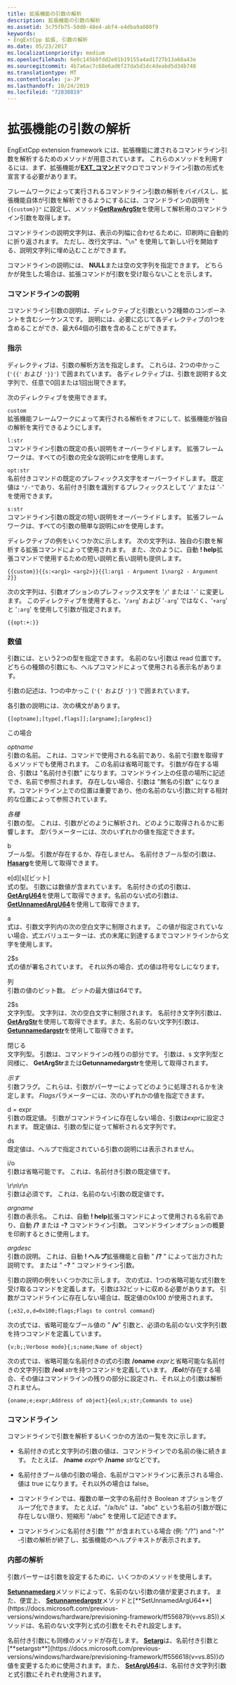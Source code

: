 ```yaml
---
title: 拡張機能の引数の解析
description: 拡張機能の引数の解析
ms.assetid: 3c75fb75-50d0-48e4-abf4-e4dba9a080f9
keywords:
- EngExtCpp 拡張, 引数の解析
ms.date: 05/23/2017
ms.localizationpriority: medium
ms.openlocfilehash: 6e0c145b8fdd2e01b19155a4ad1727b13a68a43e
ms.sourcegitcommit: 4b7a6ac7c68e6ad6f27da5d1dc4deabd5d34b748
ms.translationtype: MT
ms.contentlocale: ja-JP
ms.lasthandoff: 10/24/2019
ms.locfileid: "72838819"
---
```

# <a name="parsing-extension-arguments"></a>拡張機能の引数の解析


EngExtCpp extension framework には、拡張機能に渡されるコマンドライン引数を解析するためのメソッドが用意されています。 これらのメソッドを利用するには、まず、拡張機能が[**EXT\_コマンド**](https://docs.microsoft.com/windows-hardware/drivers/ddi/engextcpp/nf-engextcpp-ext_command)マクロでコマンドライン引数の形式を宣言する必要があります。

フレームワークによって実行されるコマンドライン引数の解析をバイパスし、拡張機能自体が引数を解析できるようにするには、コマンドラインの説明を `"{{custom}}"` に設定し、メソッド[**GetRawArgStr**](https://docs.microsoft.com/previous-versions/windows/hardware/previsioning-framework/ff548226(v=vs.85))を使用して解析用のコマンドライン引数を取得します。

コマンドラインの説明文字列は、表示の列幅に合わせるために、印刷時に自動的に折り返されます。 ただし、改行文字は、"`\n`" を使用して新しい行を開始する、説明文字列に埋め込むことができます。

コマンドラインの説明には、 **NULL**または空の文字列を指定できます。 どちらかが発生した場合は、拡張コマンドが引数を受け取らないことを示します。

### <a name="span-idcommand_line_descriptionspanspan-idcommand_line_descriptionspancommand-line-description"></a><span id="command_line_description"></span><span id="COMMAND_LINE_DESCRIPTION"></span>コマンドラインの説明

コマンドライン引数の説明は、ディレクティブと引数という2種類のコンポーネントを含むシーケンスです。 説明には、必要に応じて各ディレクティブの1つを含めることができ、最大64個の引数を含めることができます。

### <a name="span-iddirectivesspanspan-iddirectivesspandirectives"></a><span id="directives"></span><span id="DIRECTIVES"></span>指示

ディレクティブは、引数の解析方法を指定します。 これらは、2つの中かっこ (`'{{'` および `'}}'`) で囲まれています。 各ディレクティブは、引数を説明する文字列で、任意で0回または1回出現できます。

次のディレクティブを使用できます。

<span id="custom"></span><span id="CUSTOM"></span>`custom`  
拡張機能フレームワークによって実行される解析をオフにして、拡張機能が独自の解析を実行できるようにします。

<span id="l_str"></span><span id="L_STR"></span>`l:str`  
コマンドライン引数の既定の長い説明をオーバーライドします。 拡張フレームワークは、すべての引数の完全な説明に*str*を使用します。

<span id="opt_str"></span><span id="OPT_STR"></span>`opt:str`  
名前付きコマンドの既定のプレフィックス文字をオーバーライドします。 既定値は `"/-"`であり、名前付き引数を識別するプレフィックスとして '`/`' または '`-`' を使用できます。

<span id="s_str"></span><span id="S_STR"></span>`s:str`  
コマンドライン引数の既定の短い説明をオーバーライドします。 拡張フレームワークは、すべての引数の簡単な説明に*str*を使用します。

ディレクティブの例をいくつか次に示します。 次の文字列は、独自の引数を解析する拡張コマンドによって使用されます。 また、次のように、自動 **! help**拡張コマンドで使用するための短い説明と長い説明も提供します。

```dbgcmd
{{custom}}{{s:<arg1> <arg2>}}{{l:arg1 - Argument 1\narg2 - Argument 2}}
```

次の文字列は、引数オプションのプレフィックス文字を '`/`' または '`-`' に変更します。 このディレクティブを使用すると、'`/arg`' および '`-arg`' ではなく、'`+arg`' と '`:arg`' を使用して引数が指定されます。

```dbgcmd
{{opt:+:}}
```

### <a name="span-idargumentsspanspan-idargumentsspanarguments"></a><span id="arguments"></span><span id="ARGUMENTS"></span>数値

引数には、という2つの型を指定できます。 名前のない引数は read 位置です。 どちらの種類の引数にも、ヘルプコマンドによって使用される表示名があります。

引数の記述は、1つの中かっこ (`'{'` および `'}'`) で囲まれています。

各引数の説明には、次の構文があります。

```dbgcmd
{[optname];[type[,flags]];[argname];[argdesc]}
```

この場合

<span id="optname"></span><span id="OPTNAME"></span>*optname*  
引数の名前。 これは、コマンドで使用される名前であり、名前で引数を取得するメソッドでも使用されます。 この名前は省略可能です。 引数が存在する場合、引数は "名前付き引数" になります。コマンドライン上の任意の場所に記述でき、名前で参照されます。 存在しない場合、引数は "無名の引数" になります。コマンドライン上での位置は重要であり、他の名前のない引数に対する相対的な位置によって参照されています。

<span id="type"></span><span id="TYPE"></span>*各種*  
引数の型。 これは、引数がどのように解析され、どのように取得されるかに影響します。 *型*パラメーターには、次のいずれかの値を指定できます。

<span id="b"></span><span id="B"></span>b  
ブール型。 引数が存在するか、存在しません。 名前付きブール型の引数は、 [**Hasarg**](https://docs.microsoft.com/previous-versions/windows/hardware/previsioning-framework/ff549721(v=vs.85))を使用して取得できます。

<span id="e_d__s__bits_"></span><span id="E_D__S__BITS_"></span>e\[d\]\[s\]\[ビット\]  
式の型。 引数には数値が含まれています。 名前付きの式の引数は、 [**GetArgU64**](https://docs.microsoft.com/previous-versions/windows/hardware/previsioning-framework/ff545596(v=vs.85))を使用して取得できます。名前のない式の引数は、 [**GetUnnamedArgU64**](https://docs.microsoft.com/previous-versions/windows/hardware/previsioning-framework/ff549465(v=vs.85))を使用して取得できます。

<span id="d"></span><span id="D"></span>a  
式は、引数文字列内の次の空白文字に制限されます。 この値が指定されていない場合、式エバリュエーターは、式の末尾に到達するまでコマンドラインから文字を使用します。

<span id="s"></span><span id="S"></span>2$s  
式の値が署名されています。 それ以外の場合、式の値は符号なしになります。

<span id="bits"></span><span id="BITS"></span>列  
引数の値のビット数。 *ビット*の最大値は64です。

<span id="s"></span><span id="S"></span>2$s  
文字列型。 文字列は、次の空白文字に制限されます。 名前付き文字列引数は、 [**GetArgStr**](https://docs.microsoft.com/previous-versions/windows/hardware/previsioning-framework/ff545586(v=vs.85))を使用して取得できます。また、名前のない文字列引数は、 [**Getunnamedargstr**](https://docs.microsoft.com/previous-versions/windows/hardware/previsioning-framework/ff549464(v=vs.85))を使用して取得できます。

<span id="x"></span><span id="X"></span>閉じる  
文字列型。 引数は、コマンドラインの残りの部分です。 引数は、s 文字列型と同様に、 **GetArgStr**または**Getunnamedargstr**を使用して取得されます。

<span id="flags"></span><span id="FLAGS"></span>*示す*  
引数フラグ。 これらは、引数がパーサーによってどのように処理されるかを決定します。 *Flags*パラメーターには、次のいずれかの値を指定できます。

<span id="d_expr"></span><span id="D_EXPR"></span>d = expr  
引数の既定値。 引数がコマンドラインに存在しない場合、引数は*expr*に設定されます。 既定値は、引数の型に従って解析される文字列です。

<span id="ds"></span><span id="DS"></span>ds  
既定値は、ヘルプで指定されている引数の説明には表示されません。

<span id="o"></span><span id="O"></span>i/o  
引数は省略可能です。 これは、名前付き引数の既定値です。

<span id="r"></span><span id="R"></span>\r\n\r\n  
引数は必須です。 これは、名前のない引数の既定値です。

<span id="argname"></span><span id="ARGNAME"></span>*argname*  
引数の表示名。 これは、自動 **! help**拡張コマンドによって使用される名前であり、自動 **/?** または **-?** コマンドライン引数。 コマンドラインオプションの概要を印刷するときに使用します。

<span id="argdesc"></span><span id="ARGDESC"></span>*argdesc*  
引数の説明。 これは、自動 **! ヘルプ**拡張機能と自動 " **/?** " によって出力された説明です。 または " **-?** " コマンドライン引数。

引数の説明の例をいくつか次に示します。 次の式は、1つの省略可能な式引数を受け取るコマンドを定義します。 引数は32ビットに収める必要があります。 引数がコマンドラインに存在しない場合は、既定値の0x100 が使用されます。

```dbgcmd
{;e32,o,d=0x100;flags;Flags to control command}
```

次の式では、省略可能なブール値の " **/v**" 引数と、必須の名前のない文字列引数を持つコマンドを定義しています。

```dbgcmd
{v;b;;Verbose mode}{;s;name;Name of object}
```

次の式では、省略可能な名前付きの式の引数 **/oname** *expr*と省略可能な名前付きの文字列引数 **/eol** *str*を持つコマンドを定義しています。 **/Eol**が存在する場合、その値はコマンドラインの残りの部分に設定され、それ以上の引数は解析されません。

```dbgcmd
{oname;e;expr;Address of object}{eol;x;str;Commands to use}
```

### <a name="span-idcommand_linespanspan-idcommand_linespancommand-line"></a><span id="command_line"></span><span id="COMMAND_LINE"></span>コマンドライン

コマンドラインで引数を解析するいくつかの方法の一覧を次に示します。

-   名前付きの式と文字列の引数の値は、コマンドラインでの名前の後に続きます。 たとえば、 **/name** *expr*や **/name** *str*などです。

-   名前付きブール値の引数の場合、名前がコマンドラインに表示される場合、値は true になります。それ以外の場合は false。

-   コマンドラインでは、複数の単一文字の名前付き Boolean オプションをグループ化できます。 たとえば、"/a/b/c" は、"abc" という名前の引数が既に存在しない限り、短縮形 "/abc" を使用して記述できます。

-   コマンドラインに名前付き引数 "?" が含まれている場合 (例: "/?") and "-?" -引数の解析が終了し、拡張機能のヘルプテキストが表示されます。

### <a name="span-idparsing_internalsspanspan-idparsing_internalsspanparsing-internals"></a><span id="parsing_internals"></span><span id="PARSING_INTERNALS"></span>内部の解析

引数パーサーは引数を設定するために、いくつかのメソッドを使用します。

[**Setunnamedarg**](https://docs.microsoft.com/previous-versions/windows/hardware/previsioning-framework/ff556876(v=vs.85))メソッドによって、名前のない引数の値が変更されます。 また、便宜上、 [**Setunnamedargstr**](https://docs.microsoft.com/previous-versions/windows/hardware/previsioning-framework/ff556878(v=vs.85))メソッドと[**SetUnnamedArgU64**](https://docs.microsoft.com/previous-versions/windows/hardware/previsioning-framework/ff556879(v=vs.85))メソッドは、名前のない文字列と式の引数をそれぞれ設定します。

名前付き引数にも同様のメソッドが存在します。 [**Setarg**](https://docs.microsoft.com/previous-versions/windows/hardware/previsioning-framework/ff556614(v=vs.85))は、名前付き引数と[**setargstr**](https://docs.microsoft.com/previous-versions/windows/hardware/previsioning-framework/ff556618(v=vs.85))の値を変更するために使用されます。また、 [**SetArgU64**](https://docs.microsoft.com/previous-versions/windows/hardware/previsioning-framework/ff556622(v=vs.85))は、名前付き文字列引数と式引数にそれぞれ使用されます。

 

 





